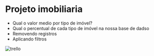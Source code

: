 # Projeto imobiliaria

- Qual o valor medio por tipo de imóvel?
- Qual o percentual de cada tipo de imóvel na nossa base de dadso
- Removendo registros
- Aplicando filtros

![trello](https://trello.com/b/ONhIEjWl/pandas )
